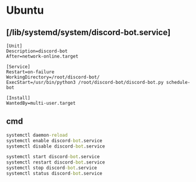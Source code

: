 # Ubuntu

## [/lib/systemd/system/discord-bot.service]

```config
[Unit]
Description=discord-bot
After=network-online.target

[Service]
Restart=on-failure
WorkingDirectory=/root/discord-bot/
ExecStart=/usr/bin/python3 /root/discord-bot/discord-bot.py schedule-bot

[Install]
WantedBy=multi-user.target
```

## cmd

```cmd
systemctl daemon-reload
systemctl enable discord-bot.service
systemctl disable discord-bot.service

systemctl start discord-bot.service
systemctl restart discord-bot.service
systemctl stop discord-bot.service
systemctl status discord-bot.service
```
